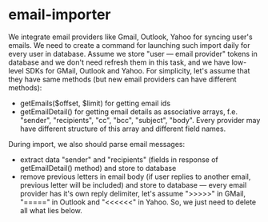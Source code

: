 # email-importer

We integrate email providers like Gmail, Outlook, Yahoo for syncing user's emails. We need to create a command for launching such import daily for every user in database. Assume we store "user — email provider" tokens in database and we don't need refresh them in this task, and we have low-level SDKs for GMail, Outlook and Yahoo. For simplicity, let's assume that they have same methods (but new email providers can have different methods):
- getEmails($offset, $limit) for getting email ids
- getEmailDetail() for getting email details as associative arrays, f.e. "sender", "recipients", "cc", "bcc", "subject", "body". Every provider may have different structure of this array and different field names.

During import, we also should parse email messages:
- extract data "sender" and "recipients" (fields in response of getEmailDetail() method) and store to database
- remove previous letters in email body (if user replies to another email, previous letter will be included) and store to database — every email provider has it's own reply delimiter, let's assume ">>>>>" in GMail, "=====" in Outlook and "<<<<<<" in Yahoo. So, we just need to delete all what lies below.
